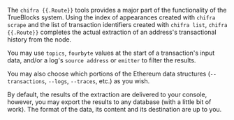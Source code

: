 The `chifra {{.Route}}` tools provides a major part of the functionality of the TrueBlocks system. Using
the index of appearances created with `chifra scrape` and the list of transaction identifiers
created with `chifra list`, `chifra {{.Route}}` completes the actual extraction of an address's transactional
history from the node.

You may use `topics`, `fourbyte` values at the start of a transaction's input data, and/or a log's
`source address` or `emitter` to filter the results.

You may also choose which portions of the Ethereum data structures (`--transactions`, `--logs`,
`--traces`, etc.) as you wish.

By default, the results of the extraction are delivered to your console, however, you may export
the results to any database (with a little bit of work). The format of the data, its content and
its destination are up to you.
